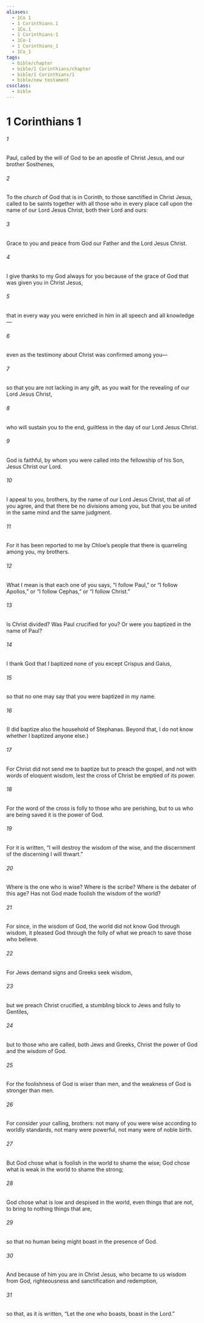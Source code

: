 ```yaml
---
aliases:
  - 1Co 1
  - 1 Corinthians.1
  - 1Co.1
  - 1 Corinthians-1
  - 1Co-1
  - 1 Corinthians_1
  - 1Co_1
tags:
  - bible/chapter
  - bible/1 Corinthians/chapter
  - bible/1 Corinthians/1
  - bible/new testament
cssclass:
  - bible
---
```


# 1 Corinthians 1

###### 1
Paul, called by the will of God to be an apostle of Christ Jesus, and our brother Sosthenes,
###### 2
To the church of God that is in Corinth, to those sanctified in Christ Jesus, called to be saints together with all those who in every place call upon the name of our Lord Jesus Christ, both their Lord and ours:
###### 3
Grace to you and peace from God our Father and the Lord Jesus Christ.
###### 4
I give thanks to my God always for you because of the grace of God that was given you in Christ Jesus,
###### 5
that in every way you were enriched in him in all speech and all knowledge—
###### 6
even as the testimony about Christ was confirmed among you—
###### 7
so that you are not lacking in any gift, as you wait for the revealing of our Lord Jesus Christ,
###### 8
who will sustain you to the end, guiltless in the day of our Lord Jesus Christ.
###### 9
God is faithful, by whom you were called into the fellowship of his Son, Jesus Christ our Lord.
###### 10
I appeal to you, brothers, by the name of our Lord Jesus Christ, that all of you agree, and that there be no divisions among you, but that you be united in the same mind and the same judgment.
###### 11
For it has been reported to me by Chloe’s people that there is quarreling among you, my brothers.
###### 12
What I mean is that each one of you says, “I follow Paul,” or “I follow Apollos,” or “I follow Cephas,” or “I follow Christ.”
###### 13
Is Christ divided? Was Paul crucified for you? Or were you baptized in the name of Paul?
###### 14
I thank God that I baptized none of you except Crispus and Gaius,
###### 15
so that no one may say that you were baptized in my name.
###### 16
(I did baptize also the household of Stephanas. Beyond that, I do not know whether I baptized anyone else.)
###### 17
For Christ did not send me to baptize but to preach the gospel, and not with words of eloquent wisdom, lest the cross of Christ be emptied of its power.
###### 18
For the word of the cross is folly to those who are perishing, but to us who are being saved it is the power of God.
###### 19
For it is written,   “I will destroy the wisdom of the wise, and the discernment of the discerning I will thwart.”
###### 20
Where is the one who is wise? Where is the scribe? Where is the debater of this age? Has not God made foolish the wisdom of the world?
###### 21
For since, in the wisdom of God, the world did not know God through wisdom, it pleased God through the folly of what we preach to save those who believe.
###### 22
For Jews demand signs and Greeks seek wisdom,
###### 23
but we preach Christ crucified, a stumbling block to Jews and folly to Gentiles,
###### 24
but to those who are called, both Jews and Greeks, Christ the power of God and the wisdom of God.
###### 25
For the foolishness of God is wiser than men, and the weakness of God is stronger than men.
###### 26
For consider your calling, brothers: not many of you were wise according to worldly standards, not many were powerful, not many were of noble birth.
###### 27
But God chose what is foolish in the world to shame the wise; God chose what is weak in the world to shame the strong;
###### 28
God chose what is low and despised in the world, even things that are not, to bring to nothing things that are,
###### 29
so that no human being might boast in the presence of God.
###### 30
And because of him you are in Christ Jesus, who became to us wisdom from God, righteousness and sanctification and redemption,
###### 31
so that, as it is written, “Let the one who boasts, boast in the Lord.”


